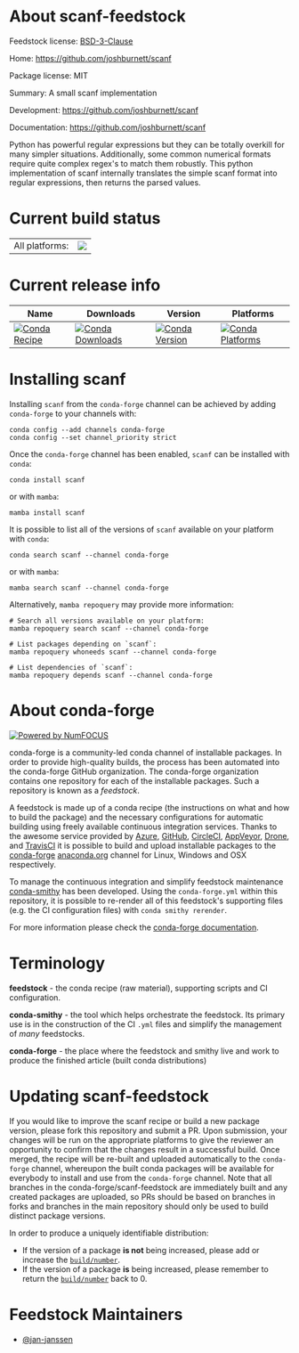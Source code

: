 About scanf-feedstock
=====================

Feedstock license: [BSD-3-Clause](https://github.com/conda-forge/scanf-feedstock/blob/main/LICENSE.txt)

Home: https://github.com/joshburnett/scanf

Package license: MIT

Summary: A small scanf implementation

Development: https://github.com/joshburnett/scanf

Documentation: https://github.com/joshburnett/scanf

Python has powerful regular expressions but they can be totally
overkill for many simpler situations. Additionally, some common
numerical formats require quite complex regex's to match them
robustly. This python implementation of scanf internally
translates the simple scanf format into regular expressions,
then returns the parsed values.


Current build status
====================


<table><tr><td>All platforms:</td>
    <td>
      <a href="https://dev.azure.com/conda-forge/feedstock-builds/_build/latest?definitionId=10102&branchName=main">
        <img src="https://dev.azure.com/conda-forge/feedstock-builds/_apis/build/status/scanf-feedstock?branchName=main">
      </a>
    </td>
  </tr>
</table>

Current release info
====================

| Name | Downloads | Version | Platforms |
| --- | --- | --- | --- |
| [![Conda Recipe](https://img.shields.io/badge/recipe-scanf-green.svg)](https://anaconda.org/conda-forge/scanf) | [![Conda Downloads](https://img.shields.io/conda/dn/conda-forge/scanf.svg)](https://anaconda.org/conda-forge/scanf) | [![Conda Version](https://img.shields.io/conda/vn/conda-forge/scanf.svg)](https://anaconda.org/conda-forge/scanf) | [![Conda Platforms](https://img.shields.io/conda/pn/conda-forge/scanf.svg)](https://anaconda.org/conda-forge/scanf) |

Installing scanf
================

Installing `scanf` from the `conda-forge` channel can be achieved by adding `conda-forge` to your channels with:

```
conda config --add channels conda-forge
conda config --set channel_priority strict
```

Once the `conda-forge` channel has been enabled, `scanf` can be installed with `conda`:

```
conda install scanf
```

or with `mamba`:

```
mamba install scanf
```

It is possible to list all of the versions of `scanf` available on your platform with `conda`:

```
conda search scanf --channel conda-forge
```

or with `mamba`:

```
mamba search scanf --channel conda-forge
```

Alternatively, `mamba repoquery` may provide more information:

```
# Search all versions available on your platform:
mamba repoquery search scanf --channel conda-forge

# List packages depending on `scanf`:
mamba repoquery whoneeds scanf --channel conda-forge

# List dependencies of `scanf`:
mamba repoquery depends scanf --channel conda-forge
```


About conda-forge
=================

[![Powered by
NumFOCUS](https://img.shields.io/badge/powered%20by-NumFOCUS-orange.svg?style=flat&colorA=E1523D&colorB=007D8A)](https://numfocus.org)

conda-forge is a community-led conda channel of installable packages.
In order to provide high-quality builds, the process has been automated into the
conda-forge GitHub organization. The conda-forge organization contains one repository
for each of the installable packages. Such a repository is known as a *feedstock*.

A feedstock is made up of a conda recipe (the instructions on what and how to build
the package) and the necessary configurations for automatic building using freely
available continuous integration services. Thanks to the awesome service provided by
[Azure](https://azure.microsoft.com/en-us/services/devops/), [GitHub](https://github.com/),
[CircleCI](https://circleci.com/), [AppVeyor](https://www.appveyor.com/),
[Drone](https://cloud.drone.io/welcome), and [TravisCI](https://travis-ci.com/)
it is possible to build and upload installable packages to the
[conda-forge](https://anaconda.org/conda-forge) [anaconda.org](https://anaconda.org/)
channel for Linux, Windows and OSX respectively.

To manage the continuous integration and simplify feedstock maintenance
[conda-smithy](https://github.com/conda-forge/conda-smithy) has been developed.
Using the ``conda-forge.yml`` within this repository, it is possible to re-render all of
this feedstock's supporting files (e.g. the CI configuration files) with ``conda smithy rerender``.

For more information please check the [conda-forge documentation](https://conda-forge.org/docs/).

Terminology
===========

**feedstock** - the conda recipe (raw material), supporting scripts and CI configuration.

**conda-smithy** - the tool which helps orchestrate the feedstock.
                   Its primary use is in the construction of the CI ``.yml`` files
                   and simplify the management of *many* feedstocks.

**conda-forge** - the place where the feedstock and smithy live and work to
                  produce the finished article (built conda distributions)


Updating scanf-feedstock
========================

If you would like to improve the scanf recipe or build a new
package version, please fork this repository and submit a PR. Upon submission,
your changes will be run on the appropriate platforms to give the reviewer an
opportunity to confirm that the changes result in a successful build. Once
merged, the recipe will be re-built and uploaded automatically to the
`conda-forge` channel, whereupon the built conda packages will be available for
everybody to install and use from the `conda-forge` channel.
Note that all branches in the conda-forge/scanf-feedstock are
immediately built and any created packages are uploaded, so PRs should be based
on branches in forks and branches in the main repository should only be used to
build distinct package versions.

In order to produce a uniquely identifiable distribution:
 * If the version of a package **is not** being increased, please add or increase
   the [``build/number``](https://docs.conda.io/projects/conda-build/en/latest/resources/define-metadata.html#build-number-and-string).
 * If the version of a package **is** being increased, please remember to return
   the [``build/number``](https://docs.conda.io/projects/conda-build/en/latest/resources/define-metadata.html#build-number-and-string)
   back to 0.

Feedstock Maintainers
=====================

* [@jan-janssen](https://github.com/jan-janssen/)

